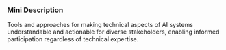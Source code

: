 ### Mini Description

Tools and approaches for making technical aspects of AI systems understandable and actionable for diverse stakeholders, enabling informed participation regardless of technical expertise.
